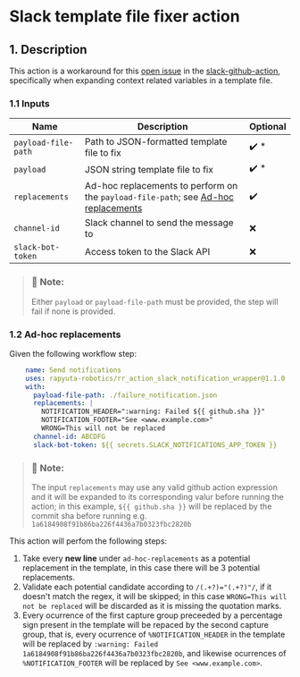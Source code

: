 Slack template file fixer action
================================

## 1. Description

This action is a workaround for this [open issue](https://github.com/slackapi/slack-github-action/issues/84) in the [slack-github-action](https://github.com/slackapi/slack-github-action), specifically when expanding context related variables in a template file.

### 1.1 Inputs

|Name|Description|Optional
-|-|-
`payload-file-path`|Path to JSON-formatted template file to fix|:heavy_check_mark: *
`payload`|JSON string template file to fix|:heavy_check_mark: *
`replacements`|Ad-hoc replacements to perform on the `payload-file-path`; see [Ad-hoc replacements](#12-ad-hoc-replacements)|:heavy_check_mark:
`channel-id`|Slack channel to send the message to|:x:
`slack-bot-token`|Access token to the Slack API|:x:

> ### :memo: **Note:**
> Either `payload` or `payload-file-path` must be provided, the step will fail if none is provided.

### 1.2 Ad-hoc replacements

Given the following workflow step:

``` yaml
    name: Send notifications
    uses: rapyuta-robotics/rr_action_slack_notification_wrapper@1.1.0
    with:
      payload-file-path: ./failure_notification.json
      replacements: |
        NOTIFICATION_HEADER=":warning: Failed ${{ github.sha }}"
        NOTIFICATION_FOOTER="See <www.example.com>"
        WRONG=This will not be replaced
      channel-id: ABCDFG
      slack-bot-token: ${{ secrets.SLACK_NOTIFICATIONS_APP_TOKEN }}

```

> ### :memo: **Note:**
> The input `replacements` may use any valid github action expression and it will be expanded to its corresponding valur before running the action; in this example, `${{ github.sha }}`
> will be replaced by the commit sha before running e.g. `1a6184908f91b86ba226f4436a7b0323fbc2820b`

This action will perfom the following steps:

1. Take every **new line** under `ad-hoc-replacements` as a potential replacement in the template, in this case there will be 3 potential replacements.
2. Validate each potential candidate according to `/(.+?)="(.+?)"/`, if it doesn't match the regex, it will be skipped; in this case `WRONG=This will not be replaced` will be discarded as it is missing the quotation marks.
3. Every ocurrence of the first capture group preceeded by a percentage sign present in the template will be repaced by the second capture group, that is, every ocurrence of `%NOTIFICATION_HEADER` in the template will be replaced by `:warning: Failed 1a6184908f91b86ba226f4436a7b0323fbc2820b`, and likewise ocurrences of `%NOTIFICATION_FOOTER` will be replaced by `See <www.example.com>`.